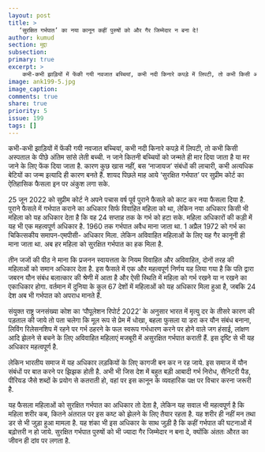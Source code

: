 ```yaml
---
layout: post
title: >
   ‘सुरक्षित गर्भपात’ का नया कानून कहीं पुरुषों को और गैर जिम्मेदार न बना दे!
author: kumud
section: मुद्दा
subsection:
primary: true
excerpt: >
    कभी-कभी झाड़ियों में फेंकी गयी नवजात बच्चियां, कभी नदी किनारे कपड़े में लिपटी, तो कभी किसी अस्पताल के पीछे अंतिम सांसे लेती बच्ची. न जाने कितनी बच्चियों को जन्मते ही मार दिया जाता है या मर जाने के लिए फेंक दिया जाता है.
image: ank199-5.jpg
image_caption: 
comments: true
share: true
priority: 5
issue: 199
tags: []
---
```


कभी-कभी झाड़ियों में फेंकी गयी नवजात बच्चियां, कभी नदी किनारे कपड़े में लिपटी, तो कभी किसी अस्पताल के पीछे अंतिम सांसे लेती बच्ची. न जाने कितनी बच्चियों को जन्मते ही मार दिया जाता है या मर जाने के लिए फेंक दिया जाता है. कारण कुछ खास नहीं, बस ‘नाजायज’ संबंधों की लाचारी, कभी अत्यधिक बेटियों का जन्म इत्यादि ही कारण बनते हैं. शायद पिछले माह आये ‘सुरक्षित गर्भपात’ पर सुप्रीम कोर्ट का ऐतिहासिक फैसला इन पर अंकुश लगा सके.

25 जून 2022 को सुप्रीम कोर्ट ने अपने पचास वर्ष पूर्व पुराने फैसले को काट कर नया फैसला दिया है. पुराने फैसले में गर्भपात कराने का अधिकार सिर्फ विवाहित महिला को था, लेकिन नया अधिकार किसी भी महिला को यह अधिकार देता है कि वह 24 सप्ताह तक के गर्भ को हटा सके. महिला अधिकारों की कड़ी में यह भी एक महत्वपूर्ण अधिकार है. 1960 तक गर्भपात अवैध माना जाता था. 1 अप्रैल 1972 को गर्भ का चिकित्सकीय समापन-एमपीसी- अधिकार मिला. लेकिन अविवाहित महिलाओं के लिए यह गैर कानूनी ही माना जाता था. अब हर महिला को सुरक्षित गर्भपात का हक मिला है.

तीन जजों की पीठ ने माना कि प्रजनन स्वायत्तता के नियम विवाहित और अविवाहित, दोनों तरह की महिलाओं को समान अधिकार देता है. इस फैसले में एक और महत्वपूर्ण निर्णय यह लिया गया है कि पति द्वारा जबरन यौन संबंध बलात्कार की श्रेणी में आता है और ऐसी स्थिति में महिला को गर्भ रखने या न रखने का एकाधिकार होगा. वर्तमान में दुनिया के कुल 67 देशों में महिलाओं को यह अधिकार मिला हुआ है, जबकि 24 देश अब भी गर्भपात को अपराध मानते हैं.

संयुक्त राष्ट्र जनसंख्या कोश का ‘पौपूलेशन रिपोर्ट 2022’ के अनुसार भारत में मृत्यु दर के तीसरे कारण की पड़ताल की जाये तो पता चलेगा कि मूल रूप से प्रेम में धोखा, बहला फुसला या डरा कर यौन संबंध बनाना, लिविंग रिलेसनशिप में रहने पर गर्भ ठहरने के फल स्वरूप गर्भधारण करने पर होने वाले जग हंसाई, लांक्षण आदि झेलने से बचने के लिए अविवाहित महिलाएं मजबूरी में असुरक्षित गर्भपात कराती हैं. इस दृष्टि से भी यह अधिकार महत्वपूर्ण है.

लेकिन भारतीय समाज में यह अधिकार लड़कियों के लिए कागजी बन कर न रह जाये. इस समाज में यौन संबंधों पर बात करने पर झिझक होती है. अभी भी जिस देश में बहुत बड़ी आबादी गर्भ निरोध, सैनिटरी पैड, पीरियड जैसे शब्दों के प्रयोग से कतराती हो, वहां पर इस कानून के व्यवहारिक पक्ष पर विचार करना जरूरी है.

यह फैसला महिलाओं को सुरक्षित गर्भपात का अधिकार तो देता है, लेकिन यह सवाल भी महत्वपूर्ण है कि महिला शरीर कब, कितने अंतराल पर इस कष्ट को झेलने के लिए तैयार रहता है. यह शरीर ही नहीं मन तथा डर से भी जुड़ा हुआ मामला है. यह शंका भी इस अधिकार के साथ जुड़ी है कि कहीं गर्भपात की घटनाओं में बढ़ोत्तरी न हो जाये. सुरक्षित गर्भपात पुरुषों को भी ज्यादा गैर जिम्मेदार न बना दे, क्योंकि अंततः औरत का जीवन ही दांव पर लगता है.